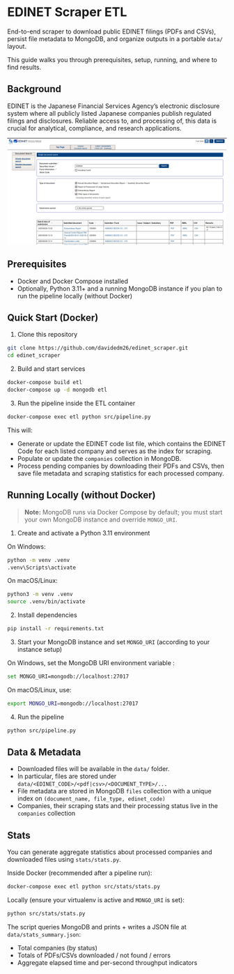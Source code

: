 # EDINET Scraper ETL

End-to-end scraper to download public EDINET filings (PDFs and CSVs), persist file metadata to MongoDB, and organize outputs in a portable `data/` layout.

This guide walks you through prerequisites, setup, running, and where to find results.

## Background
EDINET is the Japanese Financial Services Agency’s electronic disclosure system where all publicly listed Japanese companies publish regulated filings and disclosures. Reliable access to, and processing of, this data is crucial for analytical, compliance, and research applications.

![EDINET Website](img\website_screenshot.png)



## Prerequisites

- Docker and Docker Compose installed
- Optionally, Python 3.11+ and a running MongoDB instance if you plan to run the pipeline locally (without Docker)

## Quick Start (Docker)

1) Clone this repository

```bash
git clone https://github.com/davidedm26/edinet_scraper.git
cd edinet_scraper
```

2) Build and start services

```bash
docker-compose build etl
docker-compose up -d mongodb etl
```

3) Run the pipeline inside the ETL container

```bash
docker-compose exec etl python src/pipeline.py
```

This will:
- Generate or update the EDINET code list file, which contains the EDINET Code for each listed company and serves as the index for scraping.
- Populate or update the `companies` collection in MongoDB.
- Process pending companies by downloading their PDFs and CSVs, then save file metadata and scraping statistics for each processed company.


## Running Locally (without Docker)
> **Note:** MongoDB runs via Docker Compose by default; you must start your own MongoDB instance and override `MONGO_URI`.


1) Create and activate a Python 3.11 environment

On Windows:

```bash
python -m venv .venv
.venv\Scripts\activate
```

On macOS/Linux:

```bash
python3 -m venv .venv
source .venv/bin/activate
```

2) Install dependencies

```bash
pip install -r requirements.txt
```

3) Start your MongoDB instance and set `MONGO_URI` (according to your instance setup) 

On Windows, set the MongoDB URI environment variable :

```bash
set MONGO_URI=mongodb://localhost:27017
```

On macOS/Linux, use:

```bash
export MONGO_URI=mongodb://localhost:27017
```

4) Run the pipeline

```bash
python src/pipeline.py
```

## Data & Metadata
- Downloaded files will be available in the `data/` folder.
- In particular, files are stored under `data/<EDINET_CODE>/<pdf|csv>/<DOCUMENT_TYPE>/...`
- File metadata are stored in MongoDB `files` collection with a unique index on `(document_name, file_type, edinet_code)`
- Companies, their scraping stats and their processing status live in the `companies` collection



## Stats

You can generate aggregate statistics about processed companies and downloaded files using `stats/stats.py`.

Inside Docker (recommended after a pipeline run):

```bash
docker-compose exec etl python src/stats/stats.py
```

Locally (ensure your virtualenv is active and `MONGO_URI` is set):

```bash
python src/stats/stats.py
```

The script queries MongoDB and prints + writes a JSON file at `data/stats_summary.json`:
- Total companies (by status)
- Totals of PDFs/CSVs downloaded / not found / errors
- Aggregate elapsed time and per-second throughput indicators



